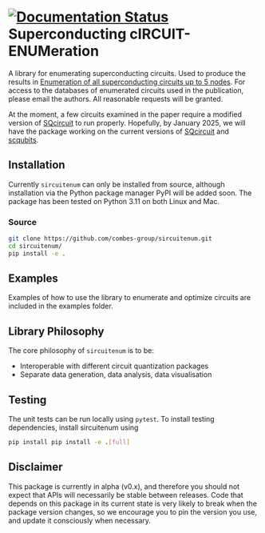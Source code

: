 [![Documentation Status](https://readthedocs.org/projects/sircuitenum/badge/?version=latest)](https://sircuitenum.readthedocs.io/en/latest/?badge=latest)
Superconducting cIRCUIT-ENUMeration
======================================

A library for enumerating superconducting circuits. Used to produce the results in [Enumeration of all superconducting circuits up to 5 nodes](https://doi.org/10.48550/arXiv.2410.18497). For access to the databases of enumerated circuits used in the publication, please email the authors. All reasonable requests will be granted.

At the moment, a few circuits examined in the paper require a modified version of [SQcircuit](https://github.com/stanfordLINQS/SQcircuit/) to run properly. Hopefully, by January 2025, we will have the package working on the current versions of [SQcircuit](https://github.com/stanfordLINQS/SQcircuit/) and [scqubits](https://github.com/scqubits/scqubits).


Installation
------------

Currently `sircuitenum` can only be installed from source, although installation via the Python package manager PyPI will be added soon. The package has been tested on Python 3.11 on both Linux and Mac.

### Source

```bash
git clone https://github.com/combes-group/sircuitenum.git
cd sircuitenum/
pip install -e .
```

Examples
------------
Examples of how to use the library to enumerate and optimize circuits are included in the examples folder.

Library Philosophy
------------------

The core philosophy of `sircuitenum` is to be:

* Interoperable with different circuit quantization packages
* Separate data generation, data analysis, data visualisation

 
Testing
-------

The unit tests can be run locally using `pytest`. To install testing dependencies, install sircuitenum using

```bash
pip install pip install -e .[full]
```

Disclaimer
----------

This package is currently in alpha (v0.x), and therefore you should not expect that APIs
will necessarily be stable between releases. Code that depends on this package in its current
state is very likely to break when the package version changes, so we encourage you to pin
the version you use, and update it consciously when necessary.
